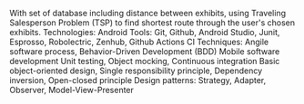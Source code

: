 With set of database including distance between exhibits, using Traveling Salesperson Problem (TSP) to find shortest route through the user's chosen exhibits.
Technologies: Android
Tools: Git, Github, Android Studio, Junit, Esprosso, Robolectric, Zenhub, Github Actions CI
Techniques: Angile software process, Behavior-Driven Development (BDD)
            Mobile software development
            Unit testing, Object mocking, Continuous integration
            Basic object-oriented design, Single responsibility principle, Dependency inversion, Open-closed principle
            Design patterns: Strategy, Adapter, Observer, Model-View-Presenter